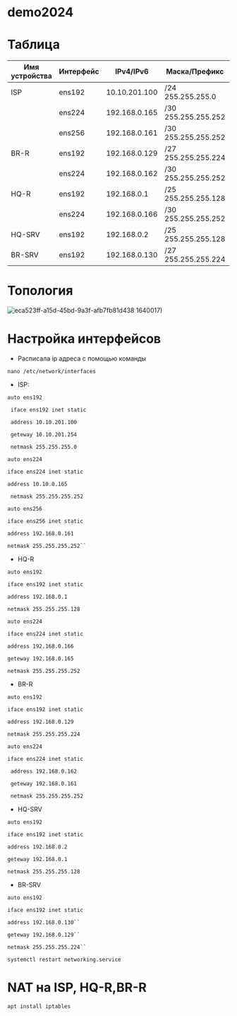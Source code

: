 # demo2024
# Таблица
| Имя устройства | Интерфейс | IPv4/IPv6 | Маска/Префикс | Шлюз |
| ----------- | ----------- | ----------- | ------------ | ----- |
| ISP         | ens192         | 10.10.201.100 | /24 255.255.255.0 | 10.10.201.254  |
|           | ens224         | 192.168.0.165 | /30 255.255.255.252 |          |
|           |  ens256|  192.168.0.161 | /30 255.255.255.252 |        |
| BR-R        |  ens192        | 192.168.0.129 | /27 255.255.255.224 |     |  
|           |  ens224        | 192.168.0.162 | /30 255.255.255.252 |192.168.0.161 |
| HQ-R        | ens192         | 192.168.0.1 | /25 255.255.255.128 |        |
|        |    ens224      | 192.168.0.166 | /30 255.255.255.252 |192.168.0.165 |
| HQ-SRV      |  ens192      | 192.168.0.2|   /25 255.255.255.128     | 192.168.0.1 |
| BR-SRV      |     ens192   |192.168.0.130 |  /27 255.255.255.224 | 192.168.0.129 |

# Топология
![eca523ff-a15d-45bd-9a3f-afb7fb81d438](https://github.com/cotastrophine/demo2024/assets/148868116/c5ae32a9-a995-4bf7-9e46-b6b17f77c55c)
1640017)
# Настройка интерфейсов
* Расписала ip адреса с помощью команды

`` nano /etc/network/interfaces ``
* ISP:

```
auto ens192 
  
 iface ens192 inet static 
 
 address 10.10.201.100
 
 geteway 10.10.201.254
 
 netmask 255.255.255.0
```

```
auto ens224 

iface ens224 inet static 
 
address 10.10.0.165
 
 netmask 255.255.255.252
```

```
auto ens256 

iface ens256 inet static 
 
address 192.168.0.161
 
netmask 255.255.255.252``
```
* HQ-R

```
auto ens192 
  
iface ens192 inet static 
 
address 192.168.0.1
 
netmask 255.255.255.128
```


```
auto ens224 
  
iface ens224 inet static 
 
address 192.168.0.166
 
geteway 192.168.0.165
 
netmask 255.255.255.252
```

* BR-R

```
auto ens192 
  
iface ens192 inet static 
 
address 192.168.0.129
 
netmask 255.255.255.224
```

```
auto ens224 
  
iface ens224 inet static

 address 192.168.0.162

 geteway 192.168.0.161
 
 netmask 255.255.255.252
 ```

* HQ-SRV

```
auto ens192 
  
iface ens192 inet static 
 
address 192.168.0.2

geteway 192.168.0.1
 
netmask 255.255.255.128
```

* BR-SRV

```
auto ens192 
  
iface ens192 inet static 
 
address 192.168.0.130``

geteway 192.168.0.129``
 
netmask 255.255.255.224``

systemctl restart networking.service
```

# NAT на ISP, HQ-R,BR-R


``apt install iptables``



 
